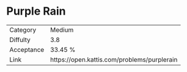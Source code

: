 # Purple Rain

<table>
    <tr>
        <td>Category</td>
        <td>Medium</td>
    </tr>
    <tr>
        <td>Diffulty</td>
        <td>3.8</td>
    </tr>
    <tr>
        <td>Acceptance</td>
        <td>33.45 %</td>
    </tr>
    <tr>
        <td>Link</td>
        <td>https://open.kattis.com/problems/purplerain</td>
    </tr>
</table>